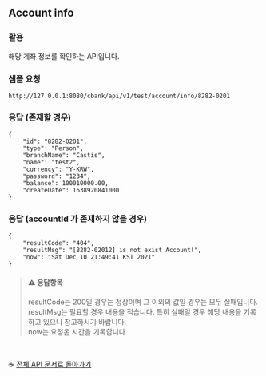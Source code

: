 
## Account info

### 활용
해당 계좌 정보를 확인하는 API입니다.

### 샘플 요청
```
http://127.0.0.1:8080/cbank/api/v1/test/account/info/8282-0201
```

### 응답 (존재할 경우)
```
{
    "id": "8282-0201",
    "type": "Person",
    "branchName": "Castis",
    "name": "test2",
    "currency": "Y-KRW",
    "password": "1234",
    "balance": 100010000.00,
    "createDate": 1638920841000
}
```

### 응답 (accountId 가 존재하지 않을 경우)
```
{
    "resultCode": "404",
    "resultMsg": "[8282-02012] is not exist Account!",
    "now": "Sat Dec 10 21:49:41 KST 2021"
}
```

> #### ⚠ 응답항목  
> resultCode는 200일 경우는 정상이며 그 이외의 값일 경우는 모두 실패입니다.<br>
> resultMsg는 필요할 경우 내용을 적습니다. 특히 실패일 경우 해당 내용을 기록하고 있으니 참고하시기 바랍니다.<br>
> now는 요청온 시간을 기록합니다.

<br>

☕ [전체 API 문서로 돌아가기](/api.md)
